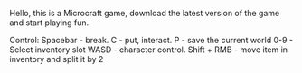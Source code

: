 Hello, this is a Microcraft game, download the latest version of the game and start playing fun.

Control:
Spacebar - break.
C - put, interact.
P - save the current world
0-9 - Select inventory slot
WASD - character control.
Shift + RMB - move item in inventory and split it by 2
